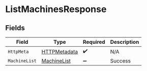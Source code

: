 # ListMachinesResponse


## Fields

| Field                                                   | Type                                                    | Required                                                | Description                                             |
| ------------------------------------------------------- | ------------------------------------------------------- | ------------------------------------------------------- | ------------------------------------------------------- |
| `HttpMeta`                                              | [HTTPMetadata](../../Models/Components/HTTPMetadata.md) | :heavy_check_mark:                                      | N/A                                                     |
| `MachineList`                                           | [MachineList](../../Models/Components/MachineList.md)   | :heavy_minus_sign:                                      | Success                                                 |